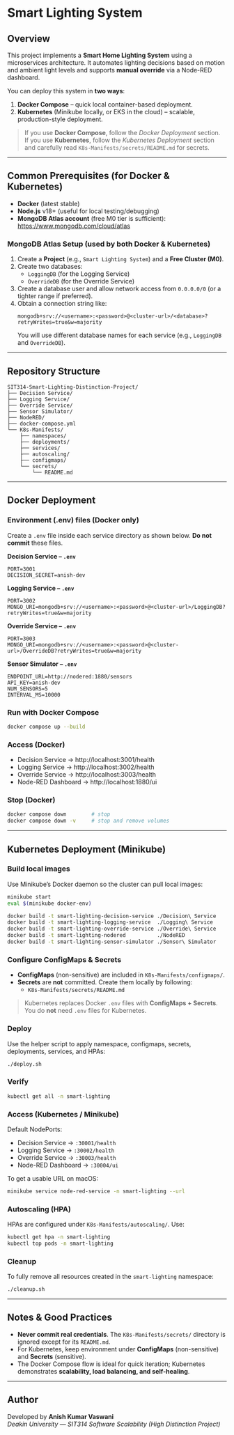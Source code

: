 # Smart Lighting System

## Overview
This project implements a **Smart Home Lighting System** using a microservices architecture. It automates lighting decisions based on motion and ambient light levels and supports **manual override** via a Node-RED dashboard.

You can deploy this system in **two ways**:
1. **Docker Compose** – quick local container-based deployment.
2. **Kubernetes** (Minikube locally, or EKS in the cloud) – scalable, production-style deployment.

> If you use **Docker Compose**, follow the *Docker Deployment* section.  
> If you use **Kubernetes**, follow the *Kubernetes Deployment* section and carefully read `K8s-Manifests/secrets/README.md` for secrets.

---

## Common Prerequisites (for Docker & Kubernetes)
- **Docker** (latest stable)
- **Node.js** v18+ (useful for local testing/debugging)
- **MongoDB Atlas account** (free M0 tier is sufficient): https://www.mongodb.com/cloud/atlas

### MongoDB Atlas Setup (used by both Docker & Kubernetes)
1. Create a **Project** (e.g., `Smart Lighting System`) and a **Free Cluster (M0)**.
2. Create two databases:
   - `LoggingDB` (for the Logging Service)
   - `OverrideDB` (for the Override Service)
3. Create a database user and allow network access from `0.0.0.0/0` (or a tighter range if preferred).
4. Obtain a connection string like:
   ```
   mongodb+srv://<username>:<password>@<cluster-url>/<database>?retryWrites=true&w=majority
   ```
   You will use different database names for each service (e.g., `LoggingDB` and `OverrideDB`).

---

## Repository Structure
```
SIT314-Smart-Lighting-Distinction-Project/
├── Decision Service/
├── Logging Service/
├── Override Service/
├── Sensor Simulator/
├── NodeRED/
├── docker-compose.yml
└── K8s-Manifests/
    ├── namespaces/
    ├── deployments/
    ├── services/
    ├── autoscaling/
    ├── configmaps/
    └── secrets/
        └── README.md 
```

---

## Docker Deployment

### Environment (.env) files (Docker only)
Create a `.env` file inside each service directory as shown below. **Do not commit** these files.

**Decision Service – `.env`**
```
PORT=3001
DECISION_SECRET=anish-dev
```

**Logging Service – `.env`**
```
PORT=3002
MONGO_URI=mongodb+srv://<username>:<password>@<cluster-url>/LoggingDB?retryWrites=true&w=majority
```

**Override Service – `.env`**
```
PORT=3003
MONGO_URI=mongodb+srv://<username>:<password>@<cluster-url>/OverrideDB?retryWrites=true&w=majority
```

**Sensor Simulator – `.env`**
```
ENDPOINT_URL=http://nodered:1880/sensors
API_KEY=anish-dev
NUM_SENSORS=5
INTERVAL_MS=10000
```

### Run with Docker Compose
```bash
docker compose up --build
```

### Access (Docker)
- Decision Service → http://localhost:3001/health
- Logging Service → http://localhost:3002/health
- Override Service → http://localhost:3003/health
- Node-RED Dashboard → http://localhost:1880/ui

### Stop (Docker)
```bash
docker compose down        # stop
docker compose down -v     # stop and remove volumes
```

---

## Kubernetes Deployment (Minikube)

### Build local images
Use Minikube’s Docker daemon so the cluster can pull local images:
```bash
minikube start
eval $(minikube docker-env)

docker build -t smart-lighting-decision-service ./Decision\ Service
docker build -t smart-lighting-logging-service  ./Logging\ Service
docker build -t smart-lighting-override-service ./Override\ Service
docker build -t smart-lighting-nodered          ./NodeRED
docker build -t smart-lighting-sensor-simulator ./Sensor\ Simulator
```

### Configure ConfigMaps & Secrets
- **ConfigMaps** (non-sensitive) are included in `K8s-Manifests/configmaps/`.
- **Secrets** are **not** committed. Create them locally by following:
  - `K8s-Manifests/secrets/README.md`

> Kubernetes replaces Docker `.env` files with **ConfigMaps + Secrets**. You do **not** need `.env` files for Kubernetes.

### Deploy
Use the helper script to apply namespace, configmaps, secrets, deployments, services, and HPAs:
```bash
./deploy.sh
```

### Verify
```bash
kubectl get all -n smart-lighting
```

### Access (Kubernetes / Minikube)
Default NodePorts:
- Decision Service → `:30001/health`
- Logging Service  → `:30002/health`
- Override Service → `:30003/health`
- Node-RED Dashboard → `:30004/ui`

To get a usable URL on macOS:
```bash
minikube service node-red-service -n smart-lighting --url
```

### Autoscaling (HPA)
HPAs are configured under `K8s-Manifests/autoscaling/`. Use:
```bash
kubectl get hpa -n smart-lighting
kubectl top pods -n smart-lighting
```

### Cleanup
To fully remove all resources created in the `smart-lighting` namespace:
```bash
./cleanup.sh
```

---

## Notes & Good Practices
- **Never commit real credentials**. The `K8s-Manifests/secrets/` directory is ignored except for its `README.md`.
- For Kubernetes, keep environment under **ConfigMaps** (non-sensitive) and **Secrets** (sensitive).
- The Docker Compose flow is ideal for quick iteration; Kubernetes demonstrates **scalability, load balancing, and self-healing**.

---

## Author
Developed by **Anish Kumar Vaswani**  
_Deakin University — SIT314 Software Scalability (High Distinction Project)_

